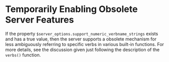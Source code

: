 # Temporarily Enabling Obsolete Server Features

If the property `$server_options.support_numeric_verbname_strings` exists and has a true value, then the server supports
a obsolete mechanism for less ambiguously referring to specific verbs in various built-in functions. For more details,
see the discussion given just following the description of the `verbs()` function.
